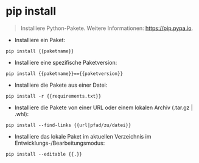 # pip install

> Installiere Python-Pakete.
> Weitere Informationen: <https://pip.pypa.io>.

- Installiere ein Paket:

`pip install {{paketname}}`

- Installiere eine spezifische Paketversion:

`pip install {{paketname}}=={{paketversion}}`

- Installiere die Pakete aus einer Datei:

`pip install -r {{requirements.txt}}`

- Installiere die Pakete von einer URL oder einem lokalen Archiv (.tar.gz | .whl):

`pip install --find-links {{url|pfad/zu/datei}}`

- Installiere das lokale Paket im aktuellen Verzeichnis im Entwicklungs-/Bearbeitungsmodus:

`pip install --editable {{.}}`
